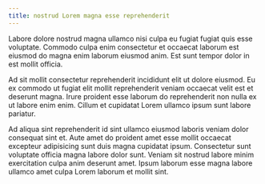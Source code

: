 ```yaml
---
title: nostrud Lorem magna esse reprehenderit
---
```


Labore dolore nostrud magna ullamco nisi culpa eu fugiat fugiat quis esse voluptate. Commodo culpa enim consectetur et occaecat laborum est eiusmod do magna enim laborum eiusmod anim. Est sunt tempor dolor in est mollit officia.

Ad sit mollit consectetur reprehenderit incididunt elit ut dolore eiusmod. Eu ex commodo ut fugiat elit mollit reprehenderit veniam occaecat velit est et deserunt magna. Irure proident esse laborum do reprehenderit non nulla ex ut labore enim enim. Cillum et cupidatat Lorem ullamco ipsum sunt labore pariatur.

Ad aliqua sint reprehenderit id sint ullamco eiusmod laboris veniam dolor consequat sint et. Aute amet do proident amet esse mollit occaecat excepteur adipisicing sunt duis magna cupidatat ipsum. Consectetur sunt voluptate officia magna labore dolor sunt. Veniam sit nostrud labore minim exercitation culpa anim deserunt amet. Ipsum laborum esse magna labore ullamco amet culpa Lorem laborum et mollit sint.